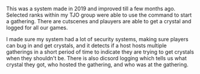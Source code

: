 This was a system made in 2019 and improved till a few months ago. Selected ranks within my TJO group were able to use the command to start a gathering. There are cutscenes and plauyers are able to get a crystal and logged for all our games.

I made sure my system had a lot of security systems, making sure players can bug in and get crystals, and it detects if a host hosts multiple gatherings in a short period of time to indicate they are trying to get crystals when they shouldn't be. There is also dicsord logging which tells us what crystal they got, who hosted the gathering, and who was at the gathering.
